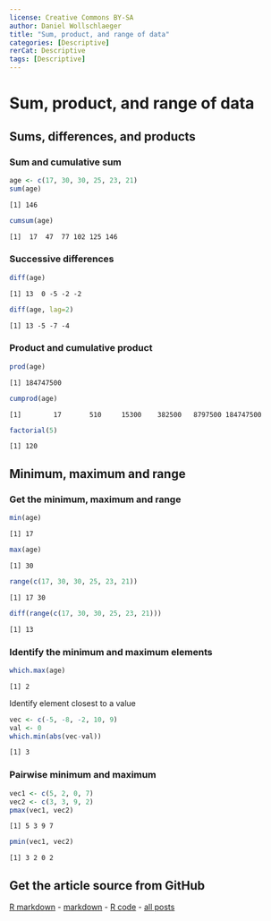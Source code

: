 ```yaml
---
license: Creative Commons BY-SA
author: Daniel Wollschlaeger
title: "Sum, product, and range of data"
categories: [Descriptive]
rerCat: Descriptive
tags: [Descriptive]
---
```


Sum, product, and range of data
=========================

Sums, differences, and products
-------------------------

### Sum and cumulative sum


```r
age <- c(17, 30, 30, 25, 23, 21)
sum(age)
```

```
[1] 146
```

```r
cumsum(age)
```

```
[1]  17  47  77 102 125 146
```


### Successive differences


```r
diff(age)
```

```
[1] 13  0 -5 -2 -2
```

```r
diff(age, lag=2)
```

```
[1] 13 -5 -7 -4
```


### Product and cumulative product


```r
prod(age)
```

```
[1] 184747500
```

```r
cumprod(age)
```

```
[1]        17       510     15300    382500   8797500 184747500
```

```r
factorial(5)
```

```
[1] 120
```


Minimum, maximum and range
-------------------------

### Get the minimum, maximum and range


```r
min(age)
```

```
[1] 17
```

```r
max(age)
```

```
[1] 30
```

```r
range(c(17, 30, 30, 25, 23, 21))
```

```
[1] 17 30
```

```r
diff(range(c(17, 30, 30, 25, 23, 21)))
```

```
[1] 13
```


### Identify the minimum and maximum elements


```r
which.max(age)
```

```
[1] 2
```


Identify element closest to a value


```r
vec <- c(-5, -8, -2, 10, 9)
val <- 0
which.min(abs(vec-val))
```

```
[1] 3
```


### Pairwise minimum and maximum


```r
vec1 <- c(5, 2, 0, 7)
vec2 <- c(3, 3, 9, 2)
pmax(vec1, vec2)
```

```
[1] 5 3 9 7
```

```r
pmin(vec1, vec2)
```

```
[1] 3 2 0 2
```


Get the article source from GitHub
----------------------------------------------

[R markdown](https://github.com/dwoll/RExRepos/raw/master/Rmd/sumProdRange.Rmd) - [markdown](https://github.com/dwoll/RExRepos/raw/master/md/sumProdRange.md) - [R code](https://github.com/dwoll/RExRepos/raw/master/R/sumProdRange.R) - [all posts](https://github.com/dwoll/RExRepos/)
